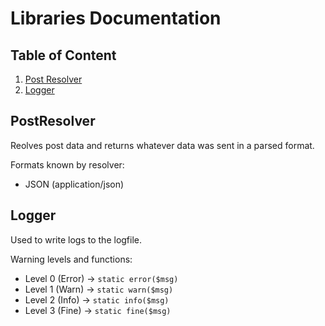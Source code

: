 # Libraries Documentation
## Table of Content
1. [Post Resolver](#postresolver)
2. [Logger](#Logger)

## PostResolver
Reolves post data and returns whatever data was sent in a parsed format.

Formats known by resolver:
- JSON (application/json)

## Logger
Used to write logs to the logfile. 

Warning levels and functions:
- Level 0 (Error) -> `static error($msg)` 
- Level 1 (Warn) -> `static warn($msg)` 
- Level 2 (Info) -> `static info($msg)` 
- Level 3 (Fine) -> `static fine($msg)` 
